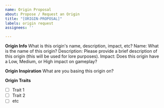 ```yaml
---
name: Origin Proposal
about: Propose / Request an Origin
title: "[ORIGIN-PROPOSAL]"
labels: origin request
assignees: ''

---
```


**Origin Info**
What is this origin's name, description, impact, etc?
Name: What is the name of this origin?
Description: Please provide a brief description of this origin (this will be used for lore purposes).
Impact: Does this origin have a Low, Medium, or High impact on gameplay?

**Origin Inspiration**
What are you basing this origin on?

**Origin Traits**
- [ ] Trait 1
- [ ] Trait 2
- [ ] etc
